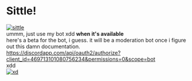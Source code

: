 # Sittle!
[![sittle](https://raw.githubusercontent.com/pattonboi/Sittle/master/photo.jpg)](https://raw.githubusercontent.com/pattonboi/Sittle/master/photo.jpg)
<br>
ummm, just use my bot xdd **when it's available**
<br>
here's a beta for the bot, i guess. it will be a moderation bot once i figure out this damn documentation. 
<br>
https://discordapp.com/api/oauth2/authorize?client_id=469713101080756234&permissions=0&scope=bot
<br>
xdd
<br>
[![xd](https://i.imgur.com/DJlg9cf.jpg)](https://i.imgur.com/DJlg9cf.jpg)
